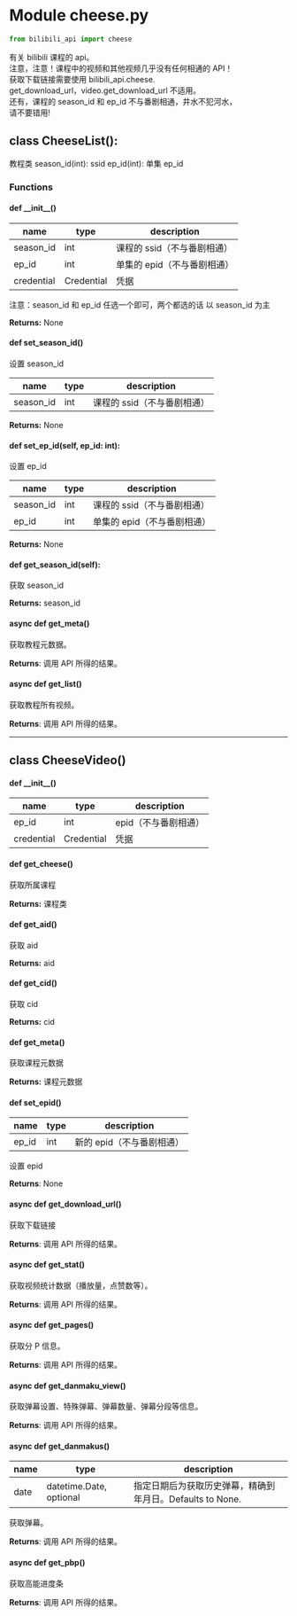 # Module cheese.py

``` python
from bilibili_api import cheese
```

有关 bilibili 课程的 api。</br>
注意，注意！课程中的视频和其他视频几乎没有任何相通的 API！</br>
获取下载链接需要使用 bilibili_api.cheese.</br>get_download_url，video.get_download_url 不适用。</br>
还有，课程的 season_id 和 ep_id 不与番剧相通，井水不犯河水，</br>请不要错用!</br>

## class CheeseList():

教程类
season_id(int): ssid
ep_id(int): 单集 ep_id

### Functions

#### def \_\_init\_\_()

| name | type | description |
| ---- | ---- | ----------- |
| season_id | int | 课程的 ssid（不与番剧相通）|
| ep_id | int | 单集的 epid（不与番剧相通） |
| credential | Credential | 凭据 |

注意：season_id 和 ep_id 任选一个即可，两个都选的话
以 season_id 为主

**Returns:** None

#### def set_season_id()

设置 season_id

| name | type | description |
| ---- | ---- | ----------- |
| season_id | int | 课程的 ssid（不与番剧相通）|

**Returns:** None

#### def set_ep_id(self, ep_id: int):

设置 ep_id

| name | type | description |
| ---- | ---- | ----------- |
| season_id | int | 课程的 ssid（不与番剧相通）|
| ep_id | int | 单集的 epid（不与番剧相通） |

**Returns:** None

#### def get_season_id(self):

获取 season_id

**Returns:** season_id

#### async def get_meta()

获取教程元数据。

**Returns**: 调用 API 所得的结果。

#### async def get_list()

获取教程所有视频。

**Returns**: 调用 API 所得的结果。

***

## class CheeseVideo()

#### def \_\_init\_\_()

| name | type | description |
| ---- | ---- | ----------- |
| ep_id | int | epid（不与番剧相通） |
| credential | Credential | 凭据 |

#### def get_cheese()

获取所属课程

**Returns:** 课程类

#### def get_aid()

获取 aid

**Returns:** aid

#### def get_cid()

获取 cid

**Returns:** cid

#### def get_meta()

获取课程元数据

**Returns:** 课程元数据

#### def set_epid()

| name | type | description |
| ---- | ---- | ----------- |
| ep_id | int | 新的 epid（不与番剧相通）|

设置 epid

**Returns**: None

#### async def get_download_url()

获取下载链接

**Returns**: 调用 API 所得的结果。

#### async def get_stat()

获取视频统计数据（播放量，点赞数等）。

**Returns**: 调用 API 所得的结果。

#### async def get_pages()

获取分 P 信息。

**Returns**: 调用 API 所得的结果。

#### async def get_danmaku_view()

获取弹幕设置、特殊弹幕、弹幕数量、弹幕分段等信息。

**Returns**: 调用 API 所得的结果。

#### async def get_danmakus()

| name | type | description |
| ---- | ---- | ----------- |
| date | datetime.Date, optional | 指定日期后为获取历史弹幕，精确到年月日。Defaults to None. |

获取弹幕。

**Returns**: 调用 API 所得的结果。

#### async def get_pbp()

获取高能进度条

**Returns**: 调用 API 所得的结果。
